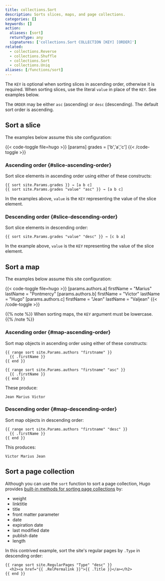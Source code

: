 ```yaml
---
title: collections.Sort
description: Sorts slices, maps, and page collections.
categories: []
keywords: []
action:
  aliases: [sort]
  returnType: any
  signatures: ['collections.Sort COLLECTION [KEY] [ORDER]']
related:
  - collections.Reverse
  - collections.Shuffle
  - collections.Sort
  - collections.Uniq
aliases: [/functions/sort]
---
```


The `KEY` is optional when sorting slices in ascending order, otherwise it is required. When sorting slices, use the literal `value` in place of the `KEY`. See examples below.

The `ORDER` may be either `asc` (ascending) or `desc` (descending). The default sort order is ascending.

## Sort a slice

The examples below assume this site configuration:

{{< code-toggle file=hugo >}}
[params]
grades = ['b','a','c']
{{< /code-toggle >}}

### Ascending order {#slice-ascending-order}

Sort slice elements in ascending order using either of these constructs:

```go-html-template
{{ sort site.Params.grades }} → [a b c]
{{ sort site.Params.grades "value" "asc" }} → [a b c]
```

In the examples above, `value` is the `KEY` representing the value of the slice element.

### Descending order {#slice-descending-order}

Sort slice elements in descending order:

```go-html-template
{{ sort site.Params.grades "value" "desc" }} → [c b a]
```

In the example above, `value` is the `KEY` representing the value of the slice element.

## Sort a map

The examples below assume this site configuration:

{{< code-toggle file=hugo >}}
[params.authors.a]
firstName = "Marius"
lastName  = "Pontmercy"
[params.authors.b]
firstName = "Victor"
lastName  = "Hugo"
[params.authors.c]
firstName = "Jean"
lastName  = "Valjean"
{{< /code-toggle >}}

{{% note %}}
When sorting maps, the `KEY` argument must be lowercase.
{{% /note %}}

### Ascending order {#map-ascending-order}

Sort map objects in ascending order using either of these constructs:

```go-html-template
{{ range sort site.Params.authors "firstname" }}
  {{ .firstName }}
{{ end }}

{{ range sort site.Params.authors "firstname" "asc" }}
  {{ .firstName }}
{{ end }}
```

These produce:

```text
Jean Marius Victor
```

### Descending order {#map-descending-order}

Sort map objects in descending order:

```go-html-template
{{ range sort site.Params.authors "firstname" "desc" }}
  {{ .firstName }}
{{ end }}
```

This produces:

```text
Victor Marius Jean
```

## Sort a page collection

Although you can use the `sort` function to sort a page collection, Hugo provides [built-in methods for sorting page collections] by:

- weight
- linktitle
- title
- front matter parameter
- date
- expiration date
- last modified date
- publish date
- length

In this contrived example, sort the site's regular pages by `.Type` in descending order:

```go-html-template
{{ range sort site.RegularPages "Type" "desc" }}
  <h2><a href="{{ .RelPermalink }}">{{ .Title }}</a></h2>
{{ end }}
```

[built-in methods for sorting page collections]: /templates/lists/#sort-content
